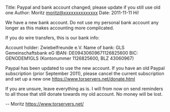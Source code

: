 Title:  Paypal and bank account changed; please update if you still use old one
Author: Moritz <moritz@xxxxxxxxxxxxxx>
Date: 2011-11-11
Hi!

We have a new bank account. Do not use my personal bank account any
longer as this makes accounting more complicated.

If you do wire transfers, this is our bank info:

Account holder: Zwiebelfreunde e.V.
Name of bank: GLS Gemeinschaftsbank eG
IBAN: DE09430609671126825600
BIC: GENODEM1GLS
(Kontonummer 1126825600, BLZ 43060967)

Paypal has been updated to use the new account. If you have an old
Paypal subscription (prior September 2011), please cancel the current
subscription and set up a new one
https://www.torservers.net/donate.html

If you are unsure, leave everything as is. I will from now on send
reminders to all those that still donate towards my old account. No
money will be lost.

-- 
Moritz
https://www.torservers.net/
